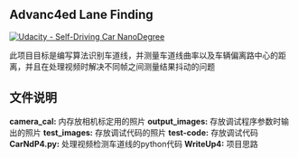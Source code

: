 ## Advanc4ed Lane Finding
[![Udacity - Self-Driving Car NanoDegree](https://s3.amazonaws.com/udacity-sdc/github/shield-carnd.svg)](http://www.udacity.com/drive)


此项目目标是编写算法识别车道线，并测量车道线曲率以及车辆偏离路中心的距离，并且在处理视频时解决不同帧之间测量结果抖动的问题


文件说明
---
**camera_cal:** 内存放相机标定用的照片
**output_images:** 存放调试程序参数时输出的照片
**test_images:** 存放调试代码的照片
**test-code:** 存放调试代码
**CarNdP4.py:** 处理视频检测车道线的python代码
**WriteUp4:** 项目思路